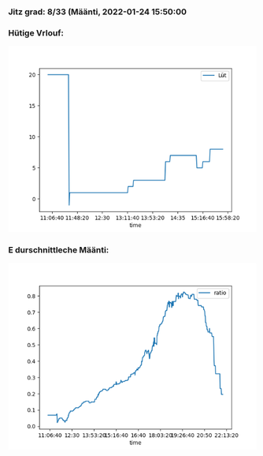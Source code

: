 ### Jitz grad: 8/33 (Määnti, 2022-01-24 15:50:00

### Hütige Vrlouf:
![Graph](Today.png)

### E durschnittleche Määnti:
![Graph](Määnti.png)